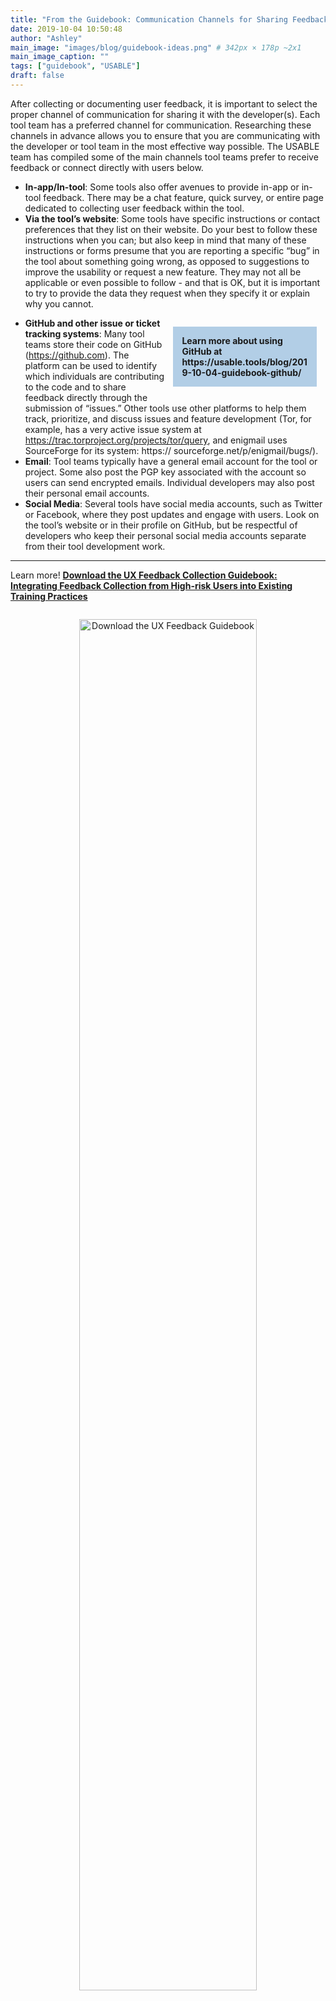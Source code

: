 ```yaml
---
title: "From the Guidebook: Communication Channels for Sharing Feedback"
date: 2019-10-04 10:50:48
author: "Ashley"
main_image: "images/blog/guidebook-ideas.png" # 342px × 178p ~2x1
main_image_caption: ""
tags: ["guidebook", "USABLE"]
draft: false
---
```


After collecting or documenting user feedback, it is important to select the proper channel of communication for sharing it with the developer(s). Each tool team has a preferred channel for communication. Researching these channels in advance allows you to ensure that you are communicating with the developer or tool team in the most effective way possible. The USABLE team has compiled some of the main channels tool teams prefer to receive feedback or connect directly with users below.

- **In-app/In-tool**: Some tools also offer avenues to provide in-app or in-tool feedback. There may be a chat feature, quick survey, or entire page dedicated to collecting user feedback within the tool.
- **Via the tool’s website**: Some tools have specific instructions or contact preferences that they list on their website. Do your best to follow these instructions when you can; but also keep in mind that many of these instructions or forms presume that you are reporting a specific “bug” in the tool about something going wrong, as opposed to suggestions to improve the usability or request a new feature. They may not all be applicable or even possible to follow - and that is OK, but it is important to try to provide the data they request when they specify it or explain why you cannot.

<div style="width: 40%; background-color: #B2CEE6; float:right; padding: 1em; margin: 1em;"><strong>
Learn more about using GitHub at https://usable.tools/blog/2019-10-04-guidebook-github/ </strong></div>

- **GitHub and other issue or ticket tracking systems**: Many tool teams store their code on GitHub (https://github.com). The platform can be used to identify which individuals are contributing to the code and to share feedback directly through the submission of “issues.” Other tools use other platforms to help them track, prioritize, and discuss issues and feature development (Tor, for example, has a very active issue system at https://trac.torproject.org/projects/tor/query, and enigmail uses SourceForge for its system: https:// sourceforge.net/p/enigmail/bugs/).
- **Email**: Tool teams typically have a general email account for the tool or project. Some also post the PGP key associated with the account so users can send encrypted emails. Individual developers may also post their personal email accounts.
- **Social Media**: Several tools have social media accounts, such as Twitter or Facebook, where they post updates and engage with users. Look on the tool’s website or in their profile on GitHub, but be respectful of developers who keep their personal social media accounts separate from their tool development work.

----

Learn more! **[Download the UX Feedback Collection Guidebook: Integrating Feedback Collection from High-risk Users into Existing Training Practices](/pdfs/USABLE_UX-Feedback-Collection-Guidebook.pdf)**

<div style="text-align:center"><a href="/pdfs/USABLE_UX-Feedback-Collection-Guidebook.pdf"><img src="/images/guidebook-download.png" alt="Download the UX Feedback Guidebook" style="width: 75%; border: 0; padding: 1em;" /></a></div>
